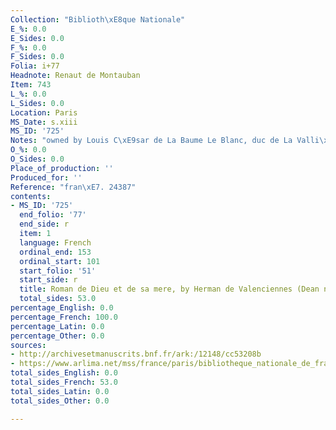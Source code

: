 ```yaml
---
Collection: "Biblioth\xE8que Nationale"
E_%: 0.0
E_Sides: 0.0
F_%: 0.0
F_Sides: 0.0
Folia: i+77
Headnote: Renaut de Montauban
Item: 743
L_%: 0.0
L_Sides: 0.0
Location: Paris
MS_Date: s.xiii
MS_ID: '725'
Notes: "owned by Louis C\xE9sar de La Baume Le Blanc, duc de La Valli\xE8re (1708-1780)"
O_%: 0.0
O_Sides: 0.0
Place_of_production: ''
Produced_for: ''
Reference: "fran\xE7. 24387"
contents:
- MS_ID: '725'
  end_folio: '77'
  end_side: r
  item: 1
  language: French
  ordinal_end: 153
  ordinal_start: 101
  start_folio: '51'
  start_side: r
  title: Roman de Dieu et de sa mere, by Herman de Valenciennes (Dean no. 485)
  total_sides: 53.0
percentage_English: 0.0
percentage_French: 100.0
percentage_Latin: 0.0
percentage_Other: 0.0
sources:
- http://archivesetmanuscrits.bnf.fr/ark:/12148/cc53208b
- https://www.arlima.net/mss/france/paris/bibliotheque_nationale_de_france/francais/24387.html
total_sides_English: 0.0
total_sides_French: 53.0
total_sides_Latin: 0.0
total_sides_Other: 0.0

---
```

